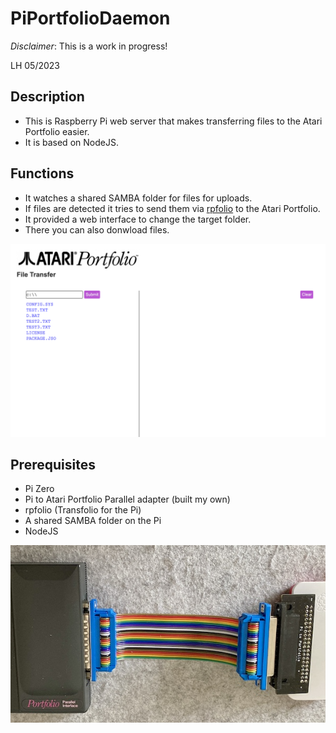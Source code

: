 # PiPortfolioDaemon

*Disclaimer*: This is a work in progress!

LH 05/2023

## Description

- This is Raspberry Pi web server that makes transferring files to the Atari Portfolio easier.
- It is based on NodeJS.

## Functions

- It watches a shared SAMBA folder for files for uploads.
- If files are detected it tries to send them via [rpfolio](https://github.com/LennartHennigs/transfolio) to the Atari Portfolio.
- It provided a web interface to change the target folder.
- There you can also donwload files.

![preview](images/preview.png)

## Prerequisites

- Pi Zero
- Pi to Atari Portfolio Parallel adapter (built my own)
- rpfolio (Transfolio for the Pi)
- A shared SAMBA folder on the Pi
- NodeJS

![Pi to Portfolio](images/platine2.png)

